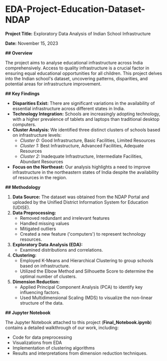 # EDA-Project-Education-Dataset-NDAP


**Project Title:**  Exploratory Data Analysis of Indian School Infrastructure


**Date:** November 15, 2023

**## Overview**

The project aims to analyse educational infrastructure across India comprehensively. Access to quality infrastructure is a crucial factor in ensuring equal educational opportunities for all children.  This project delves into the Indian school's dataset, uncovering patterns, disparities, and potential areas for infrastructure improvement.

**## Key Findings**

* **Disparities Exist:** There are significant variations in the availability of essential infrastructure across different states in India.
* **Technology Integration:** Schools are increasingly adopting technology, with a higher prevalence of tablets and laptops than traditional desktop computers.
* **Cluster Analysis:** We identified three distinct clusters of schools based on infrastructure levels:
    * *Cluster 0:* Good Infrastructure, Basic Facilities, Limited Resources
    * *Cluster 1:* Best Infrastructure, Advanced Facilities, Adequate Resources
    * *Cluster 2:* Inadequate Infrastructure, Intermediate Facilities, Abundant Resources
* **Focus on the Northeast:** Our analysis highlights a need to improve infrastructure in the northeastern states of India despite the availability of resources in the region.

**## Methodology**

1. **Data Source:** The dataset was obtained from the NDAP Portal and uploaded by the Unified District Information System for Education (UDISE).
2. **Data Preprocessing:**
    * Removed redundant and irrelevant features
    * Handled missing values 
    * Mitigated outliers
    * Created a new feature ('computers') to represent technology resources.
3. **Exploratory Data Analysis (EDA):**  
    * Examined distributions and correlations.
4. **Clustering:**
    * Employed K-Means and Hierarchical Clustering to group schools based on infrastructure.
    * Utilized the Elbow Method and Silhouette Score to determine the optimal number of clusters.
5.  **Dimension Reduction:**
    * Applied Principal Component Analysis (PCA) to identify key influencing factors. 
    * Used Multidimensional Scaling (MDS) to visualize the non-linear structure of the data.

**## Jupyter Notebook**

The Jupyter Notebook attached to this project (**Final_Notebook.ipynb**) contains a detailed walkthrough of our work, including:

* Code for data preprocessing
* Visualizations from EDA
* Implementation of clustering algorithms
* Results and interpretations from dimension reduction techniques.



